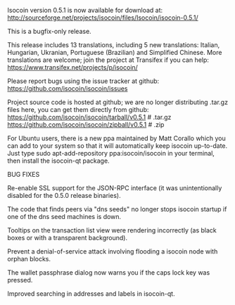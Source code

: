 Isocoin version 0.5.1 is now available for download at:
http://sourceforge.net/projects/isocoin/files/Isocoin/isocoin-0.5.1/

This is a bugfix-only release.

This release includes 13 translations, including 5 new translations:
Italian, Hungarian, Ukranian, Portuguese (Brazilian) and Simplified Chinese.
More translations are welcome; join the project at Transifex if you can help:
https://www.transifex.net/projects/p/isocoin/

Please report bugs using the issue tracker at github:
https://github.com/isocoin/isocoin/issues

Project source code is hosted at github; we are no longer
distributing .tar.gz files here, you can get them
directly from github:
https://github.com/isocoin/isocoin/tarball/v0.5.1  # .tar.gz
https://github.com/isocoin/isocoin/zipball/v0.5.1  # .zip

For Ubuntu users, there is a new ppa maintained by Matt Corallo which
you can add to your system so that it will automatically keep
isocoin up-to-date.  Just type
sudo apt-add-repository ppa:isocoin/isocoin
in your terminal, then install the isocoin-qt package.


BUG FIXES

Re-enable SSL support for the JSON-RPC interface (it was unintentionally
disabled for the 0.5.0 release binaries).

The code that finds peers via "dns seeds" no longer stops isocoin startup
if one of the dns seed machines is down.

Tooltips on the transaction list view were rendering incorrectly (as black boxes
or with a transparent background).

Prevent a denial-of-service attack involving flooding a isocoin node with
orphan blocks.

The wallet passphrase dialog now warns you if the caps lock key was pressed.

Improved searching in addresses and labels in isocoin-qt.
